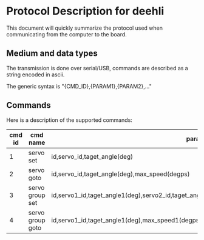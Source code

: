 # Protocol Description for deehli

This document will quickly summarize the protocol used when communicating from the computer to the board.

## Medium and data types

The transmission is done over serial/USB, commands are described as a string encoded in ascii.

The generic syntax is "{CMD_ID},{PARAM1},{PARAM2},..." 

## Commands

Here is a description of the supported commands:

| cmd id | cmd name | parameters | types |
| - | - | - | - |
| 1 | servo set        | id,servo_id,taget_angle(deg) | u8,u8,float |
| 2 | servo goto       | id,servo_id,taget_angle(deg),max_speed(degps) | u8,u8,float,float |
| 3 | servo group set  | id,servo1_id,taget_angle1(deg),servo2_id,taget_angle2(deg),... | u8,u8,float,u8,float,... |
| 4 | servo group goto | id,servo1_id,taget_angle1(deg),max_speed1(degps),servo2_id,target_angle2(deg),max_speed2(degps),... | u8,u8,float,float,u8,float,float,... |

